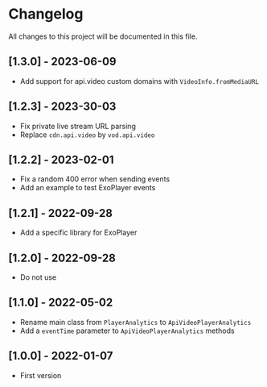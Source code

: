 # Changelog

All changes to this project will be documented in this file.

## [1.3.0] - 2023-06-09

- Add support for api.video custom domains with `VideoInfo.fromMediaURL`

## [1.2.3] - 2023-30-03

- Fix private live stream URL parsing
- Replace `cdn.api.video` by `vod.api.video`

## [1.2.2] - 2023-02-01

- Fix a random 400 error when sending events
- Add an example to test ExoPlayer events

## [1.2.1] - 2022-09-28

- Add a specific library for ExoPlayer

## [1.2.0] - 2022-09-28

- Do not use

## [1.1.0] - 2022-05-02

- Rename main class from `PlayerAnalytics` to `ApiVideoPlayerAnalytics`
- Add a `eventTime` parameter to `ApiVideoPlayerAnalytics` methods

## [1.0.0] - 2022-01-07

- First version
